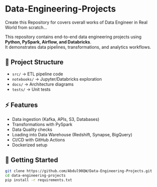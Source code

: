# Data-Engineering-Projects
Create this Repository for covers overall works of Data Engineer in Real World from scratch...

This repository contains end-to-end data engineering projects using **Python, PySpark, Airflow, and Databricks**.  
It demonstrates data pipelines, transformations, and analytics workflows.

## 📂 Project Structure
- `src/` → ETL pipeline code
- `notebooks/` → Jupyter/Databricks exploration
- `docs/` → Architecture diagrams
- `tests/` → Unit tests

## ⚡ Features
- Data ingestion (Kafka, APIs, S3, Databases)
- Transformations with PySpark
- Data Quality checks
- Loading into Data Warehouse (Redshift, Synapse, BigQuery)
- CI/CD with GitHub Actions
- Dockerized setup

## 🚀 Getting Started
```bash
git clone https://github.com/Abdul90QW/Data-Engineering-Projects.git
cd data-engineering-projects
pip install -r requirements.txt
